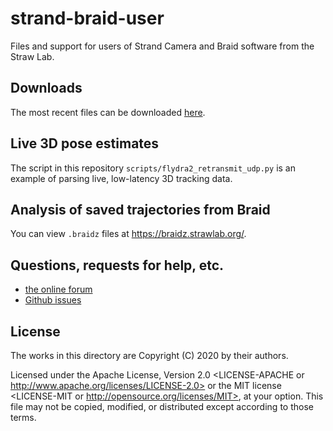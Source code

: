 # strand-braid-user

Files and support for users of Strand Camera and Braid software from the Straw
Lab.

## Downloads

The most recent files can be downloaded [here](https://github.com/strawlab/strand-braid/releases).

## Live 3D pose estimates

The script in this repository `scripts/flydra2_retransmit_udp.py` is an example
of parsing live, low-latency 3D tracking data.

## Analysis of saved trajectories from Braid

You can view `.braidz` files at https://braidz.strawlab.org/.

## Questions, requests for help, etc.

 - [the online forum](https://groups.google.com/forum/#!forum/multicams)
 - [Github issues](https://github.com/strawlab/strand-braid/issues)

## License

The works in this directory are Copyright (C) 2020 by their authors.

Licensed under the Apache License, Version 2.0 <LICENSE-APACHE or
http://www.apache.org/licenses/LICENSE-2.0> or the MIT license <LICENSE-MIT or
http://opensource.org/licenses/MIT>, at your option. This file may not be
copied, modified, or distributed except according to those terms.
